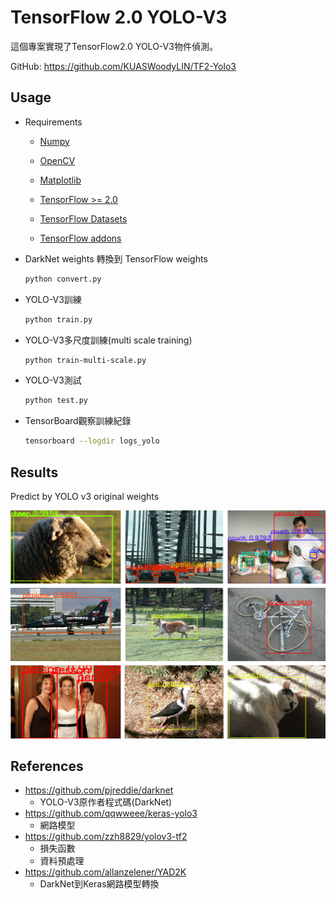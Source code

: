 # TensorFlow 2.0 YOLO-V3

這個專案實現了TensorFlow2.0 YOLO-V3物件偵測。

GitHub: https://github.com/KUASWoodyLIN/TF2-Yolo3

## Usage

- Requirements
    - [Numpy](http://www.numpy.org/)
    
    - [OpenCV](https://opencv.org/)
    
    - [Matplotlib](https://matplotlib.org/)
    
    - [TensorFlow >= 2.0](https://www.tensorflow.org/versions/r2.0/api_docs/python/tf)
    
    - [TensorFlow Datasets](https://www.tensorflow.org/datasets/)
    
    - [TensorFlow addons](https://github.com/tensorflow/addons)

- DarkNet weights 轉換到 TensorFlow weights
    ```bash
    python convert.py
    ```

- YOLO-V3訓練
    ```bash
    python train.py
    ```

- YOLO-V3多尺度訓練(multi scale training)
    ```bash
    python train-multi-scale.py
    ```

- YOLO-V3測試
    ```bash
    python test.py
    ```



- TensorBoard觀察訓練紀錄
    ```bash
    tensorboard --logdir logs_yolo
    ```

## Results

Predict by YOLO v3 original weights

![100 Iteratives](https://raw.githubusercontent.com/KUASWoodyLIN/TF2-Yolo3/master/output_images/output_results.png)
## References

- https://github.com/pjreddie/darknet
	- YOLO-V3原作者程式碼(DarkNet)
- https://github.com/qqwweee/keras-yolo3
	- 網路模型
- https://github.com/zzh8829/yolov3-tf2
	- 損失函數
	- 資料預處理
- https://github.com/allanzelener/YAD2K
	- DarkNet到Keras網路模型轉換
